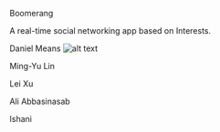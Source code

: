 Boomerang

A real-time social networking app based on Interests.

Daniel Means
![alt text](https://raw.githubusercontent.com/scalableinternetservices/Boomerang/Daniel.jpg)

Ming-Yu Lin

Lei Xu

Ali Abbasinasab

Ishani


